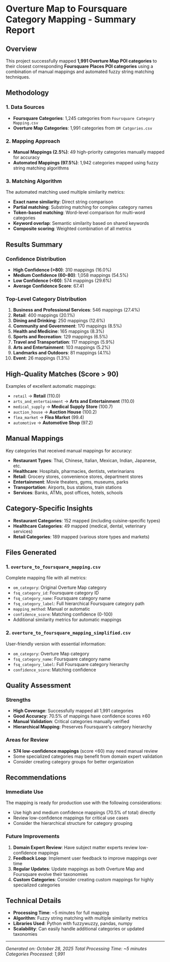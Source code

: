 # Overture Map to Foursquare Category Mapping - Summary Report

## Overview
This project successfully mapped **1,991 Overture Map POI categories** to their closest corresponding **Foursquare Places POI categories** using a combination of manual mappings and automated fuzzy string matching techniques.

## Methodology

### 1. Data Sources
- **Foursquare Categories**: 1,245 categories from `Foursquare Category Mapping.csv`
- **Overture Map Categories**: 1,991 categories from `OM Catgories.csv`

### 2. Mapping Approach
- **Manual Mappings (2.5%)**: 49 high-priority categories manually mapped for accuracy
- **Automated Mappings (97.5%)**: 1,942 categories mapped using fuzzy string matching algorithms

### 3. Matching Algorithm
The automated matching used multiple similarity metrics:
- **Exact name similarity**: Direct string comparison
- **Partial matching**: Substring matching for complex category names
- **Token-based matching**: Word-level comparison for multi-word categories
- **Keyword overlap**: Semantic similarity based on shared keywords
- **Composite scoring**: Weighted combination of all metrics

## Results Summary

### Confidence Distribution
- **High Confidence (>80)**: 310 mappings (16.0%)
- **Medium Confidence (60-80)**: 1,058 mappings (54.5%)
- **Low Confidence (<60)**: 574 mappings (29.6%)
- **Average Confidence Score**: 67.41

### Top-Level Category Distribution
1. **Business and Professional Services**: 546 mappings (27.4%)
2. **Retail**: 400 mappings (20.1%)
3. **Dining and Drinking**: 250 mappings (12.6%)
4. **Community and Government**: 170 mappings (8.5%)
5. **Health and Medicine**: 165 mappings (8.3%)
6. **Sports and Recreation**: 129 mappings (6.5%)
7. **Travel and Transportation**: 117 mappings (5.9%)
8. **Arts and Entertainment**: 103 mappings (5.2%)
9. **Landmarks and Outdoors**: 81 mappings (4.1%)
10. **Event**: 26 mappings (1.3%)

## High-Quality Matches (Score > 90)
Examples of excellent automatic mappings:
- `retail` → **Retail** (110.0)
- `arts_and_entertainment` → **Arts and Entertainment** (110.0)
- `medical_supply` → **Medical Supply Store** (100.7)
- `auction_house` → **Auction House** (100.2)
- `flea_market` → **Flea Market** (99.4)
- `automotive` → **Automotive Shop** (97.2)

## Manual Mappings
Key categories that received manual mappings for accuracy:
- **Restaurant Types**: Thai, Chinese, Italian, Mexican, Indian, Japanese, etc.
- **Healthcare**: Hospitals, pharmacies, dentists, veterinarians
- **Retail**: Grocery stores, convenience stores, department stores
- **Entertainment**: Movie theaters, gyms, museums, parks
- **Transportation**: Airports, bus stations, train stations
- **Services**: Banks, ATMs, post offices, hotels, schools

## Category-Specific Insights
- **Restaurant Categories**: 152 mapped (including cuisine-specific types)
- **Healthcare Categories**: 49 mapped (medical, dental, veterinary services)
- **Retail Categories**: 189 mapped (various store types and markets)

## Files Generated

### 1. `overture_to_foursquare_mapping.csv`
Complete mapping file with all metrics:
- `om_category`: Original Overture Map category
- `fsq_category_id`: Foursquare category ID
- `fsq_category_name`: Foursquare category name
- `fsq_category_label`: Full hierarchical Foursquare category path
- `mapping_method`: Manual or automatic
- `confidence_score`: Matching confidence (0-100)
- Additional similarity metrics for automatic mappings

### 2. `overture_to_foursquare_mapping_simplified.csv`
User-friendly version with essential information:
- `om_category`: Overture Map category
- `fsq_category_name`: Foursquare category name
- `fsq_category_label`: Full Foursquare category hierarchy
- `confidence_score`: Matching confidence

## Quality Assessment

### Strengths
- **High Coverage**: Successfully mapped all 1,991 categories
- **Good Accuracy**: 70.5% of mappings have confidence scores ≥60
- **Manual Validation**: Critical categories manually verified
- **Hierarchical Mapping**: Preserves Foursquare's category hierarchy

### Areas for Review
- **574 low-confidence mappings** (score <60) may need manual review
- Some specialized categories may benefit from domain expert validation
- Consider creating category groups for better organization

## Recommendations

### Immediate Use
The mapping is ready for production use with the following considerations:
- Use high and medium confidence mappings (70.5% of total) directly
- Review low-confidence mappings for critical use cases
- Consider the hierarchical structure for category grouping

### Future Improvements
1. **Domain Expert Review**: Have subject matter experts review low-confidence mappings
2. **Feedback Loop**: Implement user feedback to improve mappings over time
3. **Regular Updates**: Update mappings as both Overture Map and Foursquare evolve their taxonomies
4. **Custom Categories**: Consider creating custom mappings for highly specialized categories

## Technical Details
- **Processing Time**: ~5 minutes for full mapping
- **Algorithm**: Fuzzy string matching with multiple similarity metrics
- **Libraries Used**: Python with fuzzywuzzy, pandas, numpy
- **Scalability**: Can easily handle additional categories or updated taxonomies

---

*Generated on: October 28, 2025*
*Total Processing Time: ~5 minutes*
*Categories Processed: 1,991*